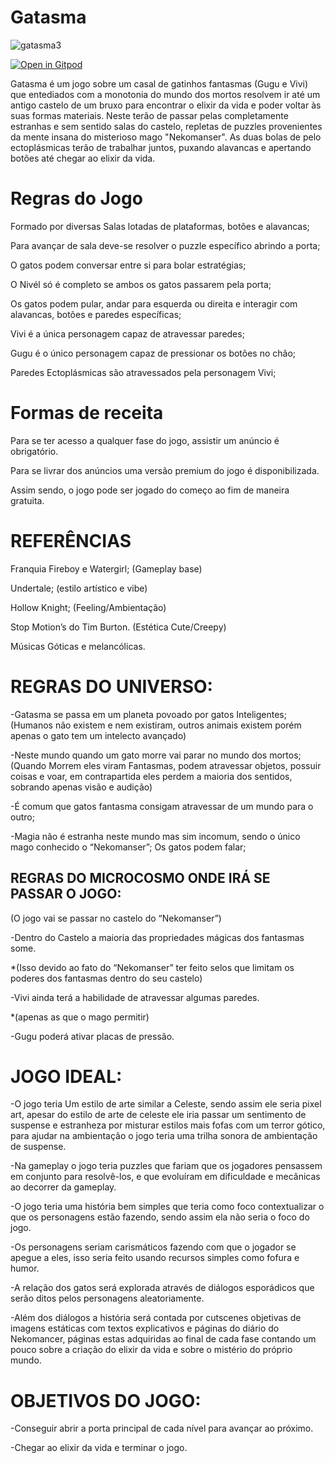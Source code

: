 # Gatasma


![gatasma3](https://github.com/ARMBREAKERS-GAMES/Gatasma/assets/141068211/4e055f87-f7a0-4d02-90ed-c255a7b1ca81)

[![Open in Gitpod](https://gitpod.io/button/open-in-gitpod.svg)](gitpod.io/#github.com/ARMBREAKERS-GAMES/Gatasma)

Gatasma é um jogo sobre um casal de gatinhos fantasmas (Gugu e Vivi) que entediados com a monotonia do mundo dos mortos resolvem ir até um antigo castelo de um bruxo para encontrar o elixir da vida e poder voltar às suas formas materiais. Neste terão de passar pelas completamente estranhas e sem sentido salas do castelo, repletas de puzzles provenientes da mente insana do misterioso mago "Nekomanser". As duas bolas de pelo ectoplásmicas terão de trabalhar juntos, puxando alavancas e apertando botões até chegar ao elixir da vida.

# Regras do Jogo
Formado por diversas Salas lotadas de plataformas, botões e alavancas;

Para avançar de sala deve-se resolver o puzzle específico abrindo a porta;

O gatos podem conversar entre si para bolar estratégias;

O Nivél só é completo se ambos os gatos passarem pela porta;

Os gatos podem pular, andar para esquerda ou direita e interagir com alavancas, botões e paredes específicas;

Vivi é a única personagem capaz de atravessar paredes;

Gugu é o único personagem capaz de pressionar os botões no chão;

Paredes Ectoplásmicas são atravessados pela personagem Vivi;

# Formas de receita
Para se ter acesso a qualquer fase do jogo, assistir um anúncio é obrigatório.

Para se livrar dos anúncios uma versão premium do jogo é disponibilizada.

Assim sendo, o jogo pode ser jogado do começo ao fim de maneira gratuita.

# REFERÊNCIAS

Franquia Fireboy e Watergirl; (Gameplay base)

Undertale; (estilo artístico e vibe)

Hollow Knight; (Feeling/Ambientação)

Stop Motion’s do Tim Burton. (Estética Cute/Creepy)

Músicas Góticas e melancólicas.

# REGRAS DO UNIVERSO:

-Gatasma se passa em um planeta povoado por gatos Inteligentes;
(Humanos não existem e nem existiram, outros animais existem porém apenas o gato  tem um intelecto avançado)

-Neste mundo quando um gato morre vai parar no mundo dos mortos;
(Quando Morrem eles viram Fantasmas, podem atravessar objetos, possuir coisas e voar, em contrapartida eles perdem a maioria dos sentidos, sobrando apenas visão e audição)

-É comum que gatos fantasma consigam atravessar de um mundo para o outro;

-Magia não é estranha neste mundo mas sim incomum, sendo o único mago conhecido o “Nekomanser”;
Os gatos podem falar;

## REGRAS DO MICROCOSMO ONDE IRÁ SE PASSAR O JOGO:

(O jogo vai se passar no castelo do “Nekomanser”)

-Dentro do Castelo a maioria das propriedades mágicas dos fantasmas some.

*(Isso devido ao fato do “Nekomanser” ter feito selos que limitam os poderes dos fantasmas dentro do seu castelo)

-Vivi ainda terá a habilidade de atravessar algumas paredes.

*(apenas as que o mago permitir)

-Gugu poderá ativar placas de pressão.

# JOGO IDEAL:

-O jogo teria Um estilo de arte similar a Celeste, sendo assim ele seria pixel art, apesar do estilo de arte de celeste ele iria passar um sentimento de suspense e estranheza por misturar estilos mais fofas com um terror gótico, para ajudar na ambientação o jogo teria uma trilha sonora de ambientação de suspense.

-Na gameplay o jogo teria puzzles que fariam que os jogadores pensassem em conjunto para resolvê-los, e que evoluíram em dificuldade e mecânicas ao decorrer da gameplay.

-O jogo teria uma história bem simples que teria como foco contextualizar o que os personagens estão fazendo, sendo assim ela não seria o foco do jogo.

-Os personagens seriam carismáticos fazendo com que o jogador se apegue a eles, isso seria feito usando recursos simples como fofura e humor.

-A relação dos gatos será explorada através de diálogos esporádicos que serão ditos pelos personagens aleatoriamente. 

-Além dos diálogos a história será contada por cutscenes objetivas de imagens estáticas com textos explicativos e páginas do diário do Nekomancer, páginas estas adquiridas ao final de cada fase contando um pouco sobre a criação do elixir da vida e sobre o mistério do próprio mundo.

# OBJETIVOS DO JOGO:

-Conseguir abrir a porta principal de cada nível para avançar ao próximo.

-Chegar ao elixir da vida e terminar o jogo.





